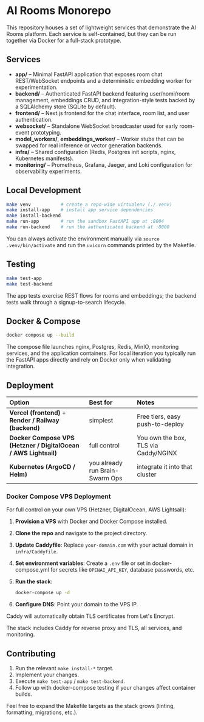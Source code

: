 # AI Rooms Monorepo

This repository houses a set of lightweight services that demonstrate the AI Rooms platform. Each service is self-contained, but they can be run together via Docker for a full-stack prototype.

## Services
- **app/** – Minimal FastAPI application that exposes room chat REST/WebSocket endpoints and a deterministic embedding worker for experimentation.
- **backend/** – Authenticated FastAPI backend featuring user/nomi/room management, embeddings CRUD, and integration-style tests backed by a SQLAlchemy store (SQLite by default).
- **frontend/** – Next.js frontend for the chat interface, room list, and user authentication.
- **websocket/** – Standalone WebSocket broadcaster used for early room-event prototyping.
- **model_workers/**, **embeddings_worker/** – Worker stubs that can be swapped for real inference or vector generation backends.
- **infra/** – Shared configuration (Redis, Postgres init scripts, nginx, Kubernetes manifests).
- **monitoring/** – Prometheus, Grafana, Jaeger, and Loki configuration for observability experiments.

## Local Development

```bash
make venv           # create a repo-wide virtualenv (./.venv)
make install-app    # install app service dependencies
make install-backend
make run-app        # run the sandbox FastAPI app at :8004
make run-backend    # run the authenticated backend at :8000
```

You can always activate the environment manually via `source .venv/bin/activate` and run the `uvicorn` commands printed by the Makefile.

## Testing

```bash
make test-app
make test-backend
```

The app tests exercise REST flows for rooms and embeddings; the backend tests walk through a signup-to-search lifecycle.

## Docker & Compose

```bash
docker compose up --build
```

The compose file launches nginx, Postgres, Redis, MinIO, monitoring services, and the application containers. For local iteration you typically run the FastAPI apps directly and rely on Docker only when validating integration.

## Deployment

| Option                                                          | Best for                        | Notes                                |
| :-------------------------------------------------------------- | :------------------------------ | :----------------------------------- |
| **Vercel (frontend)** + **Render / Railway (backend)**          | simplest                        | Free tiers, easy push-to-deploy      |
| **Docker Compose VPS (Hetzner / DigitalOcean / AWS Lightsail)** | full control                    | You own the box, TLS via Caddy/NGINX |
| **Kubernetes (ArgoCD / Helm)**                                  | you already run Brain-Swarm Ops | integrate it into that cluster       |

### Docker Compose VPS Deployment

For full control on your own VPS (Hetzner, DigitalOcean, AWS Lightsail):

1. **Provision a VPS** with Docker and Docker Compose installed.

2. **Clone the repo** and navigate to the project directory.

3. **Update Caddyfile**: Replace `your-domain.com` with your actual domain in `infra/Caddyfile`.

4. **Set environment variables**: Create a `.env` file or set in docker-compose.yml for secrets like `OPENAI_API_KEY`, database passwords, etc.

5. **Run the stack**:
   ```bash
   docker-compose up -d
   ```

6. **Configure DNS**: Point your domain to the VPS IP.

Caddy will automatically obtain TLS certificates from Let's Encrypt.

The stack includes Caddy for reverse proxy and TLS, all services, and monitoring.

## Contributing

1. Run the relevant `make install-*` target.
2. Implement your changes.
3. Execute `make test-app` / `make test-backend`.
4. Follow up with docker-compose testing if your changes affect container builds.

Feel free to expand the Makefile targets as the stack grows (linting, formatting, migrations, etc.).
